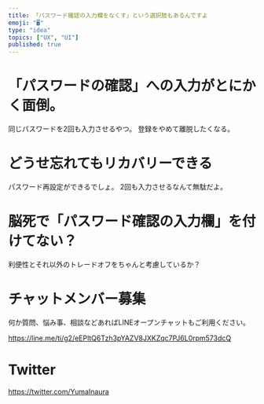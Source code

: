 ```yaml
---
title: 「パスワード確認の入力欄をなくす」という選択肢もあるんですよ
emoji: "🖥"
type: "idea"
topics: ["UX", "UI"]
published: true
---
```


# 「パスワードの確認」への入力がとにかく面倒。

同じパスワードを2回も入力させるやつ。
登録をやめて離脱したくなる。

# どうせ忘れてもリカバリーできる

パスワード再設定ができるでしょ。
2回も入力させるなんて無駄だよ。

# 脳死で「パスワード確認の入力欄」を付けてない？

利便性とそれ以外のトレードオフをちゃんと考慮しているか？


<!-- Update From Qiita API -->

# チャットメンバー募集


何か質問、悩み事、相談などあればLINEオープンチャットもご利用ください。

https://line.me/ti/g2/eEPltQ6Tzh3pYAZV8JXKZqc7PJ6L0rpm573dcQ





# Twitter


https://twitter.com/YumaInaura


<!-- Update From Qiita API -->


